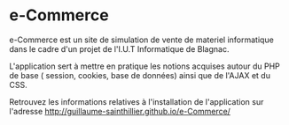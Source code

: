 e-Commerce
==========

e-Commerce est un site de simulation de vente de materiel informatique dans le cadre d'un projet de l'I.U.T Informatique de Blagnac.

L'application sert à mettre en pratique les notions acquises autour du PHP de base ( session, cookies, base de données) ainsi que de l'AJAX et du CSS.

Retrouvez les informations relatives à l'installation de l'application sur l'adresse http://guillaume-sainthillier.github.io/e-Commerce/
